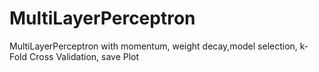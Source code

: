 # MultiLayerPerceptron
MultiLayerPerceptron with momentum, weight decay,model selection, k-Fold Cross Validation, save Plot

